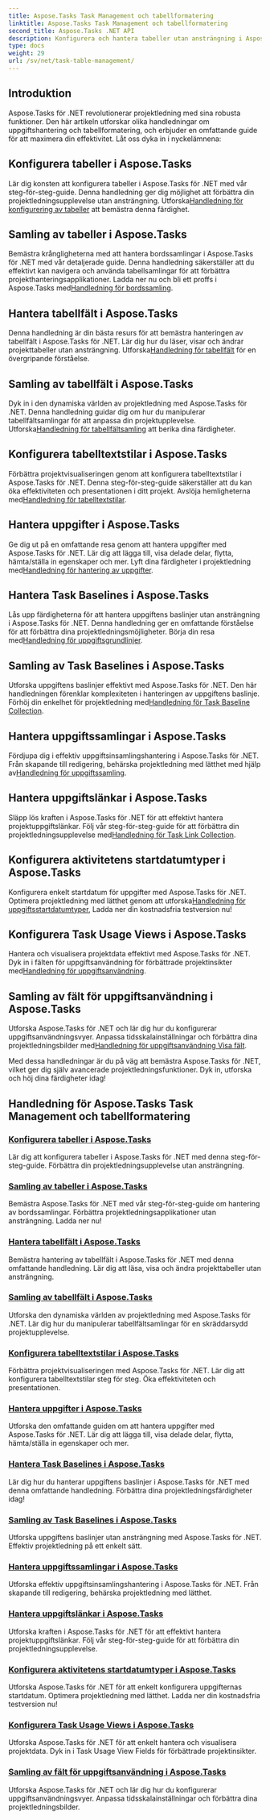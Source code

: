 ```yaml
---
title: Aspose.Tasks Task Management och tabellformatering
linktitle: Aspose.Tasks Task Management och tabellformatering
second_title: Aspose.Tasks .NET API
description: Konfigurera och hantera tabeller utan ansträngning i Aspose.Tasks för .NET med steg-för-steg handledning. Förbättra projektledningseffektiviteten och presentationsförmåga.
type: docs
weight: 29
url: /sv/net/task-table-management/
---
```

## Introduktion

Aspose.Tasks för .NET revolutionerar projektledning med sina robusta funktioner. Den här artikeln utforskar olika handledningar om uppgiftshantering och tabellformatering, och erbjuder en omfattande guide för att maximera din effektivitet. Låt oss dyka in i nyckelämnena:

## Konfigurera tabeller i Aspose.Tasks

Lär dig konsten att konfigurera tabeller i Aspose.Tasks för .NET med vår steg-för-steg-guide. Denna handledning ger dig möjlighet att förbättra din projektledningsupplevelse utan ansträngning. Utforska[Handledning för konfigurering av tabeller](./configuring-tables/) att bemästra denna färdighet.

## Samling av tabeller i Aspose.Tasks

 Bemästra krångligheterna med att hantera bordssamlingar i Aspose.Tasks för .NET med vår detaljerade guide. Denna handledning säkerställer att du effektivt kan navigera och använda tabellsamlingar för att förbättra projekthanteringsapplikationer. Ladda ner nu och bli ett proffs i Aspose.Tasks med[Handledning för bordssamling](./table-collection/).

## Hantera tabellfält i Aspose.Tasks

 Denna handledning är din bästa resurs för att bemästra hanteringen av tabellfält i Aspose.Tasks för .NET. Lär dig hur du läser, visar och ändrar projekttabeller utan ansträngning. Utforska[Handledning för tabellfält](./table-fields/) för en övergripande förståelse.

## Samling av tabellfält i Aspose.Tasks

Dyk in i den dynamiska världen av projektledning med Aspose.Tasks för .NET. Denna handledning guidar dig om hur du manipulerar tabellfältsamlingar för att anpassa din projektupplevelse. Utforska[Handledning för tabellfältsamling](./table-field-collection/) att berika dina färdigheter.

## Konfigurera tabelltextstilar i Aspose.Tasks

 Förbättra projektvisualiseringen genom att konfigurera tabelltextstilar i Aspose.Tasks för .NET. Denna steg-för-steg-guide säkerställer att du kan öka effektiviteten och presentationen i ditt projekt. Avslöja hemligheterna med[Handledning för tabelltextstilar](./table-text-styles/).

## Hantera uppgifter i Aspose.Tasks

 Ge dig ut på en omfattande resa genom att hantera uppgifter med Aspose.Tasks för .NET. Lär dig att lägga till, visa delade delar, flytta, hämta/ställa in egenskaper och mer. Lyft dina färdigheter i projektledning med[Handledning för hantering av uppgifter](./managing-tasks/).

## Hantera Task Baselines i Aspose.Tasks

Lås upp färdigheterna för att hantera uppgiftens baslinjer utan ansträngning i Aspose.Tasks för .NET. Denna handledning ger en omfattande förståelse för att förbättra dina projektledningsmöjligheter. Börja din resa med[Handledning för uppgiftsgrundlinjer](./task-baselines/).

## Samling av Task Baselines i Aspose.Tasks

 Utforska uppgiftens baslinjer effektivt med Aspose.Tasks för .NET. Den här handledningen förenklar komplexiteten i hanteringen av uppgiftens baslinje. Förhöj din enkelhet för projektledning med[Handledning för Task Baseline Collection](./task-baseline-collection/).

## Hantera uppgiftssamlingar i Aspose.Tasks

 Fördjupa dig i effektiv uppgiftsinsamlingshantering i Aspose.Tasks för .NET. Från skapande till redigering, behärska projektledning med lätthet med hjälp av[Handledning för uppgiftssamling](./task-collection/).

## Hantera uppgiftslänkar i Aspose.Tasks

 Släpp lös kraften i Aspose.Tasks för .NET för att effektivt hantera projektuppgiftslänkar. Följ vår steg-för-steg-guide för att förbättra din projektledningsupplevelse med[Handledning för Task Link Collection](./task-link-collection/).

## Konfigurera aktivitetens startdatumtyper i Aspose.Tasks

 Konfigurera enkelt startdatum för uppgifter med Aspose.Tasks för .NET. Optimera projektledning med lätthet genom att utforska[Handledning för uppgiftsstartdatumtyper](./task-start-date-types/), Ladda ner din kostnadsfria testversion nu!

## Konfigurera Task Usage Views i Aspose.Tasks

 Hantera och visualisera projektdata effektivt med Aspose.Tasks för .NET. Dyk in i fälten för uppgiftsanvändning för förbättrade projektinsikter med[Handledning för uppgiftsanvändning](./task-usage-views/).

## Samling av fält för uppgiftsanvändning i Aspose.Tasks

 Utforska Aspose.Tasks för .NET och lär dig hur du konfigurerar uppgiftsanvändningsvyer. Anpassa tidsskalainställningar och förbättra dina projektledningsbilder med[Handledning för uppgiftsanvändning Visa fält](./task-usage-view-fields/).

Med dessa handledningar är du på väg att bemästra Aspose.Tasks för .NET, vilket ger dig själv avancerade projektledningsfunktioner. Dyk in, utforska och höj dina färdigheter idag!
## Handledning för Aspose.Tasks Task Management och tabellformatering
### [Konfigurera tabeller i Aspose.Tasks](./configuring-tables/)
Lär dig att konfigurera tabeller i Aspose.Tasks för .NET med denna steg-för-steg-guide. Förbättra din projektledningsupplevelse utan ansträngning.
### [Samling av tabeller i Aspose.Tasks](./table-collection/)
Bemästra Aspose.Tasks för .NET med vår steg-för-steg-guide om hantering av bordssamlingar. Förbättra projektledningsapplikationer utan ansträngning. Ladda ner nu!
### [Hantera tabellfält i Aspose.Tasks](./table-fields/)
Bemästra hantering av tabellfält i Aspose.Tasks för .NET med denna omfattande handledning. Lär dig att läsa, visa och ändra projekttabeller utan ansträngning.
### [Samling av tabellfält i Aspose.Tasks](./table-field-collection/)
Utforska den dynamiska världen av projektledning med Aspose.Tasks för .NET. Lär dig hur du manipulerar tabellfältsamlingar för en skräddarsydd projektupplevelse.
### [Konfigurera tabelltextstilar i Aspose.Tasks](./table-text-styles/)
Förbättra projektvisualiseringen med Aspose.Tasks för .NET. Lär dig att konfigurera tabelltextstilar steg för steg. Öka effektiviteten och presentationen.
### [Hantera uppgifter i Aspose.Tasks](./managing-tasks/)
Utforska den omfattande guiden om att hantera uppgifter med Aspose.Tasks för .NET. Lär dig att lägga till, visa delade delar, flytta, hämta/ställa in egenskaper och mer.
### [Hantera Task Baselines i Aspose.Tasks](./task-baselines/)
Lär dig hur du hanterar uppgiftens baslinjer i Aspose.Tasks för .NET med denna omfattande handledning. Förbättra dina projektledningsfärdigheter idag!
### [Samling av Task Baselines i Aspose.Tasks](./task-baseline-collection/)
Utforska uppgiftens baslinjer utan ansträngning med Aspose.Tasks för .NET. Effektiv projektledning på ett enkelt sätt.
### [Hantera uppgiftssamlingar i Aspose.Tasks](./task-collection/)
Utforska effektiv uppgiftsinsamlingshantering i Aspose.Tasks för .NET. Från skapande till redigering, behärska projektledning med lätthet.
### [Hantera uppgiftslänkar i Aspose.Tasks](./task-link-collection/)
Utforska kraften i Aspose.Tasks för .NET för att effektivt hantera projektuppgiftslänkar. Följ vår steg-för-steg-guide för att förbättra din projektledningsupplevelse.
### [Konfigurera aktivitetens startdatumtyper i Aspose.Tasks](./task-start-date-types/)
Utforska Aspose.Tasks för .NET för att enkelt konfigurera uppgifternas startdatum. Optimera projektledning med lätthet. Ladda ner din kostnadsfria testversion nu!
### [Konfigurera Task Usage Views i Aspose.Tasks](./task-usage-views/)
Utforska Aspose.Tasks för .NET för att enkelt hantera och visualisera projektdata. Dyk in i Task Usage View Fields för förbättrade projektinsikter.
### [Samling av fält för uppgiftsanvändning i Aspose.Tasks](./task-usage-view-fields/)
Utforska Aspose.Tasks för .NET och lär dig hur du konfigurerar uppgiftsanvändningsvyer. Anpassa tidsskalainställningar och förbättra dina projektledningsbilder.